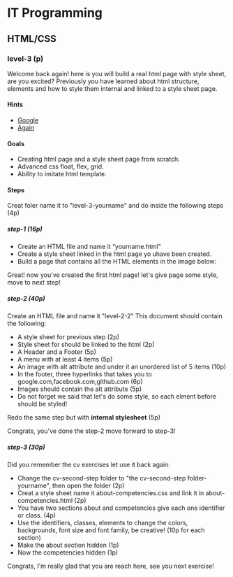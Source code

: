 # IT Programming

## HTML/CSS

### level-3 (p)

Welcome back again! here is you will build a real html page with style sheet, are you excited?
Previously you have learned about html structure, elements and how to style them internal and linked to a style sheet page.



#### Hints
- [Google](https://www.google.com)
- [Again](https://www.google.com)

#### Goals
- Creating html page and a style sheet page from scratch.
- Advanced css float, flex, grid.
- Ability to imitate html template.

#### Steps
Creat foler name it to "level-3-yourname" and do inside the following steps (4p)

##### step-1 (16p)
- Create an HTML file and name it “yourname.html"
- Create a style sheet linked in the html page yo uhave been created.
- Build a page that contains all the HTML elements in the image below:

Great! now you've created the first html page!
let's give page some style, move to next step!

##### step-2 (40p)
Create an HTML file and name it "level-2-2" This document should contain the following:
- A style sheet for previous step (2p)
- Style sheet for  should be linked to the html (2p)
- A Header and a Footer (5p)
- A menu with at least 4 items (5p)
- An image with alt attribute and under it an unordered list of 5 items (10p)
- In the footer, three hyperlinks that takes you to google.com,facebook.com,github.com (6p)
- Images should contain the alt attribute (5p)
- Do not forget we said that let's do some style, so each elment before should be styled!

Redo  the same step but with **internal stylesheet** (5p)

Congrats, you've done the step-2 move forward to step-3!

##### step-3 (30p)
Did you remember the cv exercises let use it back again:
- Change the cv-second-step folder to "the cv-second-step folder-yourname", then open the folder (2p)
- Creat a style sheet name it about-competencies.css and link it in about-competencies.html (2p)
- You have two sections about and competencies give each one identifier or class. (4p)
- Use the identifiers, classes, elements to change the colors, backgrounds, font size and font family, be creative! 
  (10p for each section)
- Make the about section hidden (1p)
- Now the competencies hidden (1p)

Congrats, I'm really glad that you are reach here, see you next exercise!
